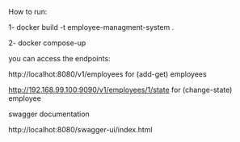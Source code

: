 How to run:
 
1- docker build -t employee-managment-system  .

2- docker compose-up

you can access the endpoints:

http://localhot:8080/v1/employees  for (add-get) employees

http://192.168.99.100:9090/v1/employees/1/state for (change-state) employee	
 
swagger documentation

http://localhot:8080/swagger-ui/index.html
